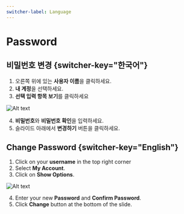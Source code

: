 ```yaml
---
switcher-label: Language
---
```

# Password 


## 비밀번호 변경 {switcher-key="한국어"}

1. 오른쪽 위에 있는 **사용자 이름**을 클릭하세요.
2. **내 계정**을 선택하세요.
3. **선택 입력 항목 보기**를 클릭하세요

<img src="myaccount_info.png" alt="Alt text"/>

4. **비밀번호**와 **비밀번호 확인**을 입력하세요.
5. 슬라이드 아래에서 **변경하기** 버튼을 클릭하세요.

## Change Password {switcher-key="English"}

1. Click on your **username** in the top right corner 
2. Select **My Account**. 
3. Click on **Show Options**.

<img src="myaccount_info.png" alt="Alt text"/>

4. Enter your new **Password** and **Confirm Password**. 
5. Click **Change** button at the bottom of the slide.


